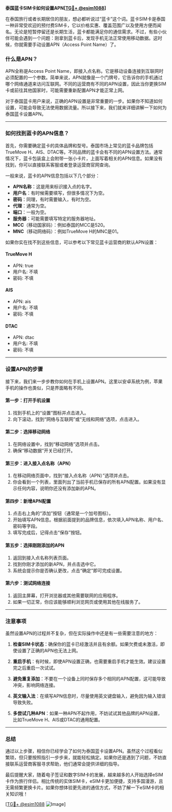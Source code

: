 **泰国蓝卡SIM卡如何设置APN[[TG💪+ @esim1088](https://t.me/s/esim1088)]**

在泰国旅行或者长期居住的朋友，想必都听说过“蓝卡”这个词。蓝卡SIM卡是泰国一种非常受欢迎的预付费SIM卡，它以价格实惠、覆盖范围广以及使用方便而闻名。无论是短暂停留还是长期生活，蓝卡都能满足你的通信需求。不过，有些小伙伴可能会遇到一个问题：刚拿到蓝卡后，发现手机无法正常使用移动数据。这时候，你就需要手动设置APN（Access Point Name）了。

### 什么是APN？

APN全称是Access Point Name，即接入点名称。它是移动设备连接到互联网时必须配置的一个参数。简单来说，APN就像是一个门牌号，它告诉你的手机通过哪个网络通道来访问互联网。不同的运营商有不同的APN设置，因此当你更换SIM卡或前往其他国家时，可能需要重新配置APN才能正常上网。

对于泰国蓝卡用户来说，正确的APN设置是非常重要的一步。如果你不知道如何设置，可能会导致无法使用数据流量。所以接下来，我们就来详细讲解一下如何为泰国蓝卡设置APN。

---

### 如何找到蓝卡的APN信息？

首先，你需要确定蓝卡的具体品牌和型号。泰国市场上常见的蓝卡品牌包括TrueMove H、AIS、DTAC等。不同品牌的蓝卡会有不同的APN设置方法。通常情况下，蓝卡包装盒上会附带一张小卡片，上面写着相关的APN信息。如果没有找到，你可以直接联系客服或者登录运营商官网查询。

一般来说，蓝卡的APN信息包括以下几个部分：
- **APN名称**：这是用来标识接入点的名字。
- **用户名**：有时候需要填写，但很多情况下为空。
- **密码**：同理，有时需要输入，有时为空。
- **代理**：通常为空。
- **端口**：一般为空。
- **服务器**：可能需要填写特定的服务器地址。
- **MCC**（移动国家码）：例如泰国的MCC是520。
- **MNC**（移动网络码）：例如TrueMove H的MNC是01。

如果你实在找不到这些信息，可以参考以下常见蓝卡运营商的默认APN设置：

#### TrueMove H
- APN: true
- 用户名: 不填
- 密码: 不填

#### AIS
- APN: ais
- 用户名: 不填
- 密码: 不填

#### DTAC
- APN: dtac
- 用户名: 不填
- 密码: 不填

---

### 设置APN的步骤

接下来，我们来一步步教你如何在手机上设置APN。这里以安卓系统为例，苹果手机的操作也类似，只是界面略有不同。

#### 第一步：打开手机设置
1. 找到手机上的“设置”图标并点击进入。
2. 向下滚动，找到“网络与互联网”或“无线和网络”选项，点击进入。

#### 第二步：选择移动网络
1. 在网络设置中，找到“移动网络”选项并点击。
2. 确保“移动数据”开关已经打开。

#### 第三步：进入接入点名称（APN）
1. 在移动网络页面中，找到“接入点名称（APN）”选项并点击。
2. 你会看到一个列表，里面列出了当前手机已保存的所有APN配置。如果没有显示任何内容，说明你还没有添加新的APN。

#### 第四步：新增APN配置
1. 点击右上角的“添加”按钮（通常是一个加号图标）。
2. 开始填写APN信息。根据前面提到的品牌信息，依次填入APN名称、用户名、密码等字段。
3. 填写完成后，记得点击“保存”按钮。

#### 第五步：选择刚刚添加的APN
1. 返回到接入点名称列表页面。
2. 找到你刚才添加的新APN，并点击选中它。
3. 系统会提示你是否确认更改，点击“确定”即可完成设置。

#### 第六步：测试网络连接
1. 返回主屏幕，打开浏览器或其他需要联网的应用程序。
2. 如果一切正常，你应该能够顺利浏览网页或使用其他在线服务了。

---

### 注意事项

虽然设置APN的过程并不复杂，但在实际操作中还是有一些需要注意的地方：

1. **检查SIM卡状态**：确保你的蓝卡已经激活并且有余额。如果欠费或未激活，即使设置了正确的APN也无法上网。
   
2. **重启手机**：有时候，即使APN设置正确，也需要重启手机才能生效。建议设置完之后重启一次试试。

3. **避免重复添加**：不要在一个设备上同时保存多个相同的APN配置，这可能导致冲突，影响网络连接。

4. **英文输入法**：在填写APN信息时，尽量使用英文键盘输入，避免因为输入错误导致失败。

5. **多尝试几种APN**：如果一种APN不起作用，不妨试试其他品牌的APN设置，比如TrueMove H、AIS或DTAC的通用配置。

---

### 总结

通过以上步骤，相信你已经学会了如何为泰国蓝卡设置APN。虽然这个过程看似繁琐，但只要按照指引一步步来，就能轻松搞定。如果你还是遇到了问题，不妨直接联系运营商客服寻求帮助，他们通常会提供详细的指导。

最后提醒大家，随着电子签证和数字SIM卡的发展，越来越多的人开始选择eSIM卡作为旅行伴侣。相比传统的实体SIM卡，eSIM卡更加便捷，支持多国漫游，且无需频繁更换卡片。如果你想体验更先进的通信方式，不妨了解一下eSIM卡的相关知识哦！

[[TG💪+ @esim1088](https://t.me/s/esim1088) ![Image](https://i.postimg.cc/4NQfJmqS/Snipaste-2025-05-13-00-14-12.png)]